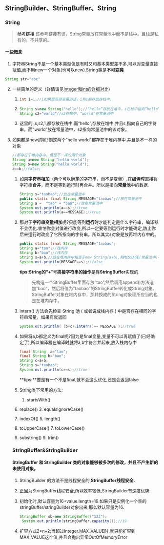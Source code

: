 ## StringBuilder、StringBuffer、String

### String

> [参考链接](https://www.nowcoder.com/profile/891455099/test/39167738/3731#referAnchor) 该参考链接有误，String常量放在常量池中而不是栈中。且栈是私有的，不共享的。

#### 一些概念

1. 字符串String不是一个基本类型但是有时又和基本类型差不多,可以对变量直接赋值,而不用new一个对象(也可以new).String类是**不可变类**

```java
String str="abc"
```

2. 一些简单的定义（详情请见[Integer和int的详细对比](https://github.com/jaepeng/studyStore/blob/master/java/Integer%20%E5%92%8Cint%E7%9A%84%E8%AF%A6%E7%BB%86%E5%AF%B9%E6%AF%94.md))

   1. ```java
      int i=1;//i如果是局部变量的话，i和1都存放在栈中。
      ```

   2. ```java
      String s=new String("hello");//“hello”存放在堆中，s在栈中指向“hello”
      String s2="world"//s2在栈中，“world”在常量池中
      ```

   3. 这里的i,s,s2,1,都存放在栈中,而“hello”,存放在堆中,并且s,指向自己的字符串。而”world”放在常量池中，s2指向常量池中的该对象。

   

3. 如果都是new的呢?则这两个“hello world”都存在于堆内存中.并且是不一样的对象

   ```java
   //都存在于堆内存中，但是不一样的两个对象
   String a=new String("hello world");
   String b=new String("hello world");
   a==b;//false;
   ```

   1. 如果**字符串相加**（两个可以确定的字符串，而不是变量）,在**编译时**直接将字符串**合并**，而不是等到运行时再合并。所以是指向**常量池**中的数据.

      ```java
      String s="taobao";//放在常量池中
      public static final String MESSAGE="taobao";//放在常量池中
      String a =  "tao" + "bao";//放在常量池中
      System.out.println(a==s);//true
      System.out.println(a==MESSAGE);//true
      ```

   2. 那对于**字符串变量相加**呢?只能等到**运行时**才能判定是什么字符串，编译器不会优化.害怕你会对值进行改变,所以一定要等到运行时才能确定,防止你后来运行时改变了它所指向的字符串。所以其实s对象是放再堆内存中的。

      ```java
      public static final String MESSAGE="taobao";
      String a="tao";//栈内存
      String b="bao";//栈内存
      String s=a+b;//放在堆内存中相当于new String(a+b),和MESSAGE(常量池中)不是同一个对象
      System.out.println(MESSAGE==s);//false
      ```

      **tips:**String的“**+**”号**拼接字符串的操作**是靠**StringBuffer**实现的.

      > 先构造一个StringBuffer里面存放”tao”,然后调用append()方法追加”bao”，然后将值为”taobao”的StringBuffer转化成String对象。StringBuffer对象在堆内存中，那转换成的String对象理所应当的也是在堆内存中。

   3. intern() 方法会先检查 String 池 ( 或者说成栈内存 ) 中是否存在相同的字符串常量，如果有就返回

      ```java
      System.out.println( (b+c).intern()== MESSAGE );//true
      ```

   4. 如果将a,b都定义为final呢?因为是final变量,变量不可以再赋值了(已经确定了),所以编译器在编译时就将a,b字符合并起来,放入栈内存中

      ```java
      final String  a="tao";
      final String b="bao";
      String c=a+b;
      String s="taobao";
      System.out.println(c==s);//true
      ```

      **tips:**要是有一个不是final,就不会这么优化,还是会返回false
   
   5. String类下常用的方法:

      1. startsWith()
   2. replace()
      3. equalsIgnoreCase()
   4. indexOf()
      5. length()
   6. toUpperCase()
      7. toLowerCase()
   8. substring()
      9. trim()
   
   ### StringBuffer&StringBuilder
   
   #### StringBuffer 和 StringBuilder 类的对象能够被多次的修改，并且**不产生新的未使用对象**。

   1. StringBuilder 的方法不是线程安全的,**StringBuffer线程安全.**

   2. 正因为StringBuffer线程安全,所以效率较低,StringBuilder有速度优势.
   
   3. 初始化时,默认容量为16+value.length=19.如果只是实例化一个空的stringBuffer/stringBuilder对象出来,那么默认容量为16.
   
      ```java
      StringBuffer sb=new StringBuffer("123");
       System.out.println(stringBuffer.capacity());//19
      
      ```
   
   4. 扩容方式2*n+2;当超过Integer.MAX_VALUE时,就只能扩容到MAX_VALUE这个值,并且会抛出异常OutOfMemoryError
   
   



